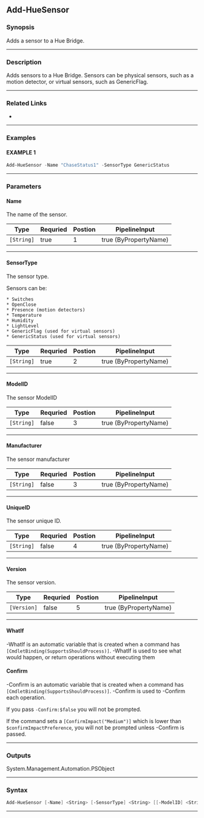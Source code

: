 
Add-HueSensor
-------------
### Synopsis
Adds a sensor to a Hue Bridge.

---
### Description

Adds sensors to a Hue Bridge.
Sensors can be physical sensors, such as a motion detector, or virtual sensors, such as GenericFlag.

---
### Related Links
* [](Get-HueSensor.md)
---
### Examples
#### EXAMPLE 1
```PowerShell
Add-HueSensor -Name "ChaseStatus1" -SensorType GenericStatus
```

---
### Parameters
#### **Name**

The name of the sensor.



|Type          |Requried|Postion|PipelineInput        |
|--------------|--------|-------|---------------------|
|```[String]```|true    |1      |true (ByPropertyName)|
---
#### **SensorType**

The sensor type.

Sensors can be:

    * Switches
    * OpenClose
    * Presence (motion detectors)
    * Temperature
    * Humidity
    * LightLevel
    * GenericFlag (used for virtual sensors)
    * GenericStatus (used for virtual sensors)



|Type          |Requried|Postion|PipelineInput        |
|--------------|--------|-------|---------------------|
|```[String]```|true    |2      |true (ByPropertyName)|
---
#### **ModelID**

The sensor ModelID



|Type          |Requried|Postion|PipelineInput        |
|--------------|--------|-------|---------------------|
|```[String]```|false   |3      |true (ByPropertyName)|
---
#### **Manufacturer**

The sensor manufacturer



|Type          |Requried|Postion|PipelineInput        |
|--------------|--------|-------|---------------------|
|```[String]```|false   |3      |true (ByPropertyName)|
---
#### **UniqueID**

The sensor unique ID.



|Type          |Requried|Postion|PipelineInput        |
|--------------|--------|-------|---------------------|
|```[String]```|false   |4      |true (ByPropertyName)|
---
#### **Version**

The sensor version.



|Type           |Requried|Postion|PipelineInput        |
|---------------|--------|-------|---------------------|
|```[Version]```|false   |5      |true (ByPropertyName)|
---
#### **WhatIf**
-WhatIf is an automatic variable that is created when a command has ```[CmdletBinding(SupportsShouldProcess)]```.
-WhatIf is used to see what would happen, or return operations without executing them
#### **Confirm**
-Confirm is an automatic variable that is created when a command has ```[CmdletBinding(SupportsShouldProcess)]```.
-Confirm is used to -Confirm each operation.
    
If you pass ```-Confirm:$false``` you will not be prompted.
    
    
If the command sets a ```[ConfirmImpact("Medium")]``` which is lower than ```$confirmImpactPreference```, you will not be prompted unless -Confirm is passed.

---
### Outputs
System.Management.Automation.PSObject


---
### Syntax
```PowerShell
Add-HueSensor [-Name] <String> [-SensorType] <String> [[-ModelID] <String>] [[-Manufacturer] <String>] [[-UniqueID] <String>] [[-Version] <Version>] [-WhatIf] [-Confirm] [<CommonParameters>]
```
---



